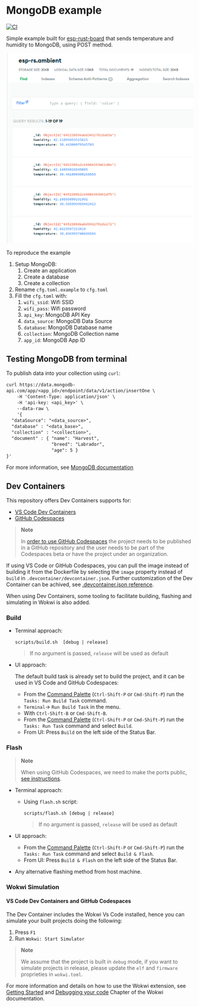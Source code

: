 # MongoDB example
[![CI](https://github.com/SergioGasquez/mongodb-example/actions/workflows/CI.yml/badge.svg)](https://github.com/SergioGasquez/mongodb-example/actions/workflows/CI.yml)

Simple example built for [esp-rust-board](https://github.com/esp-rs/esp-rust-board) that sends temperature and humidity to MongoDB, using POST method.

![MongoDB Collection](assets/collection.png)

To reproduce the example
1. Setup MongoDB:
   1. Create an application
   2. Create a database
   3. Create a collection
2. Rename `cfg.toml.example` to `cfg.toml`
3. Fill the `cfg.toml` with:
   1. `wifi_ssid`: Wifi SSID
   2. `wifi_pass`: Wifi password
   3. `api_key`: MongoDB API Key
   4. `data_source`: MongoDB Data Source
   5. `database`: MongoDB Database name
   6. `collection`: MongoDB Collection name
   7. `app_id`: MongoDB App ID

## Testing MongoDB from terminal
To publish data into your collection using `curl`:
```
curl https://data.mongodb-api.com/app/<app_id>/endpoint/data/v1/action/insertOne \
    -H 'Content-Type: application/json' \
    -H 'api-key: <api_key>' \
    --data-raw \
    '{
  "dataSource": "<data_source>",
  "database" : "<data_base>",
  "collection" : "<collection>",
  "document" : { "name": "Harvest",
                 "breed": "Labrador",
                 "age": 5 }
}'
```
For more information, see [MongoDB documentation](https://www.mongodb.com/docs/atlas/api/data-api/#3.-send-a-data-api-request)


## Dev Containers
This repository offers Dev Containers supports for:
-  [VS Code Dev Containers](https://code.visualstudio.com/docs/remote/containers#_quick-start-open-an-existing-folder-in-a-container)
-  [GitHub Codespaces](https://docs.github.com/en/codespaces/developing-in-codespaces/creating-a-codespace)
> **Note**
>
> In [order to use GitHub Codespaces](https://github.com/features/codespaces#faq)
> the project needs to be published in a GitHub repository and the user needs
> to be part of the Codespaces beta or have the project under an organization.

If using VS Code or GitHub Codespaces, you can pull the image instead of building it
from the Dockerfile by selecting the `image` property instead of `build` in
`.devcontainer/devcontainer.json`. Further customization of the Dev Container can
be achived, see [.devcontainer.json reference](https://code.visualstudio.com/docs/remote/devcontainerjson-reference).

When using Dev Containers, some tooling to facilitate building, flashing and
simulating in Wokwi is also added.
### Build
- Terminal approach:

    ```
    scripts/build.sh  [debug | release]
    ```
    > If no argument is passed, `release` will be used as default


-  UI approach:

    The default build task is already set to build the project, and it can be used
    in VS Code and GitHub Codespaces:
    - From the [Command Palette](https://code.visualstudio.com/docs/getstarted/userinterface#_command-palette) (`Ctrl-Shift-P` or `Cmd-Shift-P`) run the `Tasks: Run Build Task` command.
    - `Terminal`-> `Run Build Task` in the menu.
    - With `Ctrl-Shift-B` or `Cmd-Shift-B`.
    - From the [Command Palette](https://code.visualstudio.com/docs/getstarted/userinterface#_command-palette) (`Ctrl-Shift-P` or `Cmd-Shift-P`) run the `Tasks: Run Task` command and
    select `Build`.
    - From UI: Press `Build` on the left side of the Status Bar.

### Flash

> **Note**
>
> When using GitHub Codespaces, we need to make the ports
> public, [see instructions](https://docs.github.com/en/codespaces/developing-in-codespaces/forwarding-ports-in-your-codespace#sharing-a-port).

- Terminal approach:
  - Using `flash.sh` script:

    ```
    scripts/flash.sh [debug | release]
    ```
    > If no argument is passed, `release` will be used as default

- UI approach:
    - From the [Command Palette](https://code.visualstudio.com/docs/getstarted/userinterface#_command-palette) (`Ctrl-Shift-P` or `Cmd-Shift-P`) run the `Tasks: Run Task` command and
    select `Build & Flash`.
    - From UI: Press `Build & Flash` on the left side of the Status Bar.
- Any alternative flashing method from host machine.


### Wokwi Simulation

#### VS Code Dev Containers and GitHub Codespaces

The Dev Container includes the Wokwi Vs Code installed, hence you can simulate your built projects doing the following:
1. Press `F1`
2. Run `Wokwi: Start Simulator`

> **Note**
>
>  We assume that the project is built in `debug` mode, if you want to simulate projects in release, please update the `elf` and  `firmware` proprieties in `wokwi.toml`.

For more information and details on how to use the Wokwi extension, see [Getting Started] and [Debugging your code] Chapter of the Wokwi documentation.

[Getting Started]: https://docs.wokwi.com/vscode/getting-started
[Debugging your code]: https://docs.wokwi.com/vscode/debugging
